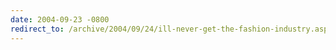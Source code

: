 ```yaml
---
date: 2004-09-23 -0800
redirect_to: /archive/2004/09/24/ill-never-get-the-fashion-industry.aspx/
---
```

